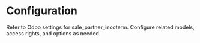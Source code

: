 # Configuration

Refer to Odoo settings for sale_partner_incoterm. Configure related models, access rights, and options as needed.
